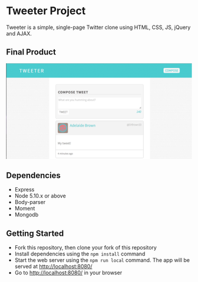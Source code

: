 # Tweeter Project

Tweeter is a simple, single-page Twitter clone using HTML, CSS, JS, jQuery and AJAX.

## Final Product 

!["Screenshot of the home page"](https://github.com/itsalysialynn/tweetr/blob/master/docs/home-page.png)

## Dependencies

-   Express
-   Node 5.10.x or above
-   Body-parser
-   Moment
-   Mongodb

## Getting Started

-  Fork this repository, then clone your fork of this repository
-  Install dependencies using the `npm install` command
-  Start the web server using the `npm run local` command. The app will be served at 
   <http://localhost:8080/>
-  Go to <http://localhost:8080/> in your browser